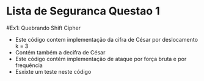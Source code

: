 # Lista de Seguranca Questao 1
 
#Ex1: Quebrando Shift Cipher 
- Este código contem implementação da cifra de César por deslocamento k = 3
- Contém também a decifra de César
- Este código contém implementação de ataque por força bruta e por frequência
- Esxixte um teste neste código
